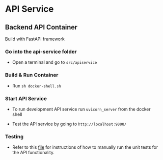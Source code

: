 # API Service

## Backend API Container

Build with FastAPI framework

### Go into the api-service folder

- Open a terminal and go to `src/apiservice`

### Build & Run Container

- Run `sh docker-shell.sh`

### Start API Service

- To run development API service run `uvicorn_server` from the docker shell

- Test the API service by going to `http://localhost:9000/`

### Testing
- Refer to this [file](testing.md) for instructions of how to manually run the unit tests for the API functionality.
